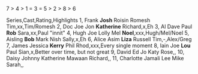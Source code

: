 7 > 4 > 1 = 3 = 5 > 2 > 8 > 6

Series,Cast,Rating,Highlights
1, Frank **Josh** Roisin Romesh Tim,xx,Tim/Romesh
2, Doc Joe Jon **Katherine** Richard,x,Eh
3, Al Dave Paul **Rob** Sara,xx,Paul "innit"
4, Hugh Joe Lolly Mel **Noel**,xxx,Hugh/Mel/Noel
5, Aisling **Bob** Mark Nish Sally,x,Eh
6, Alice Asim **Liza** Russell Tim,-,Alex/Greg
7, James Jessica **Kerry** Phil Rhod,xxx,Every single moment
8, Iain Joe **Lou** Paul Sian,x,Better over time, but not great
9, David Ed Jo Katy Rose,,
10, Daisy Johnny Katherine Mawaan Richard,,
11, Charlotte Jamali Lee Mike Sarah,,
